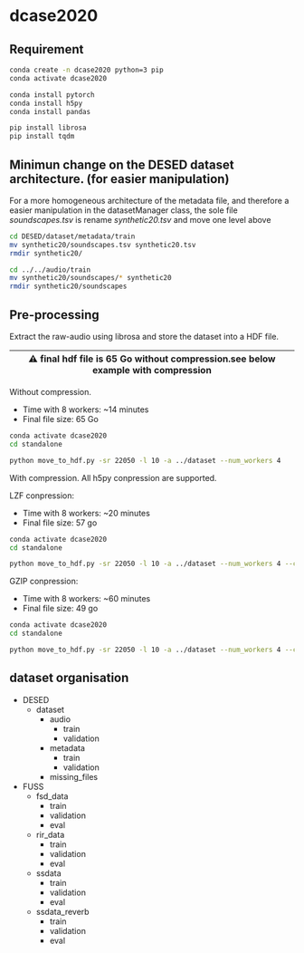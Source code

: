 # dcase2020

## Requirement
```Bash
conda create -n dcase2020 python=3 pip
conda activate dcase2020

conda install pytorch
conda install h5py
conda install pandas

pip install librosa
pip install tqdm
```

## Minimun change on the DESED dataset architecture. (for easier manipulation)
For a more homogeneous architecture of the metadata file, and therefore a easier manipulation in the
datasetManager class, the sole file *soundscapes.tsv* is rename *synthetic20.tsv* and move one level above

```bash
cd DESED/dataset/metadata/train
mv synthetic20/soundscapes.tsv synthetic20.tsv
rmdir synthetic20/

cd ../../audio/train
mv synthetic20/soundscapes/* synthetic20
rmdir synthetic20/soundscapes
```

## Pre-processing
Extract the raw-audio using librosa and store the dataset into a HDF file.

| :warning: final hdf file is 65 Go without compression.see below example with compression |
| --- |

Without compression.
- Time with 8 workers: ~14 minutes
- Final file size: 65 Go
```bash
conda activate dcase2020
cd standalone

python move_to_hdf.py -sr 22050 -l 10 -a ../dataset --num_workers 4
```

With compression. All h5py conpression are supported.

LZF conpression:
- Time with 8 workers: ~20 minutes
- Final file size: 57 go
```bash
conda activate dcase2020
cd standalone

python move_to_hdf.py -sr 22050 -l 10 -a ../dataset --num_workers 4 --compression lzf
```

GZIP conpression:
- Time with 8 workers: ~60 minutes
- Final file size: 49 go
```bash
conda activate dcase2020
cd standalone

python move_to_hdf.py -sr 22050 -l 10 -a ../dataset --num_workers 4 --compression gzip
```

## dataset organisation
- DESED
    - dataset
        - audio
            - train
            - validation
        - metadata
            - train
            - validation
        - missing_files
- FUSS
    - fsd_data
        - train
        - validation
        - eval
    - rir_data
        - train
        - validation
        - eval
    - ssdata
        - train
        - validation
        - eval
    - ssdata_reverb
        - train
        - validation
        - eval